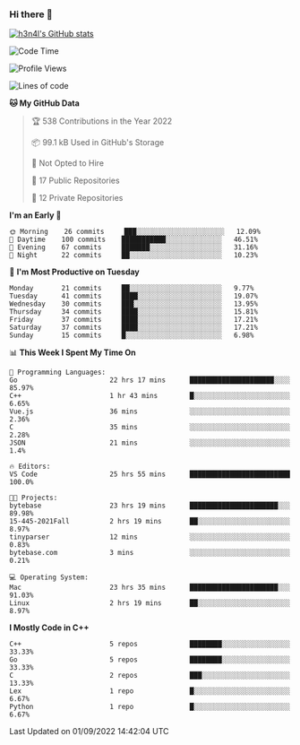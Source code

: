 ### Hi there 👋

[![h3n4l's GitHub stats](https://github-readme-stats.vercel.app/api?username=h3n4l&count_private=true&show_icons=true&theme=radical)](https://github.com/h3n4l/github-readme-stats)

<!--START_SECTION:waka-->
![Code Time](http://img.shields.io/badge/Code%20Time-643%20hrs%2025%20mins-blue)

![Profile Views](http://img.shields.io/badge/Profile%20Views-1-blue)

![Lines of code](https://img.shields.io/badge/From%20Hello%20World%20I%27ve%20Written-43%20Thousand%20lines%20of%20code-blue)

**🐱 My GitHub Data** 

> 🏆 538 Contributions in the Year 2022
 > 
> 📦 99.1 kB Used in GitHub's Storage 
 > 
> 🚫 Not Opted to Hire
 > 
> 📜 17 Public Repositories 
 > 
> 🔑 12 Private Repositories  
 > 
**I'm an Early 🐤** 

```text
🌞 Morning    26 commits     ███░░░░░░░░░░░░░░░░░░░░░░   12.09% 
🌆 Daytime    100 commits    ███████████░░░░░░░░░░░░░░   46.51% 
🌃 Evening    67 commits     ███████░░░░░░░░░░░░░░░░░░   31.16% 
🌙 Night      22 commits     ██░░░░░░░░░░░░░░░░░░░░░░░   10.23%

```
📅 **I'm Most Productive on Tuesday** 

```text
Monday       21 commits     ██░░░░░░░░░░░░░░░░░░░░░░░   9.77% 
Tuesday      41 commits     ████░░░░░░░░░░░░░░░░░░░░░   19.07% 
Wednesday    30 commits     ███░░░░░░░░░░░░░░░░░░░░░░   13.95% 
Thursday     34 commits     ████░░░░░░░░░░░░░░░░░░░░░   15.81% 
Friday       37 commits     ████░░░░░░░░░░░░░░░░░░░░░   17.21% 
Saturday     37 commits     ████░░░░░░░░░░░░░░░░░░░░░   17.21% 
Sunday       15 commits     █░░░░░░░░░░░░░░░░░░░░░░░░   6.98%

```


📊 **This Week I Spent My Time On** 

```text
💬 Programming Languages: 
Go                       22 hrs 17 mins      █████████████████████░░░░   85.97% 
C++                      1 hr 43 mins        █░░░░░░░░░░░░░░░░░░░░░░░░   6.65% 
Vue.js                   36 mins             ░░░░░░░░░░░░░░░░░░░░░░░░░   2.36% 
C                        35 mins             ░░░░░░░░░░░░░░░░░░░░░░░░░   2.28% 
JSON                     21 mins             ░░░░░░░░░░░░░░░░░░░░░░░░░   1.4%

🔥 Editors: 
VS Code                  25 hrs 55 mins      █████████████████████████   100.0%

🐱‍💻 Projects: 
bytebase                 23 hrs 19 mins      ██████████████████████░░░   89.98% 
15-445-2021Fall          2 hrs 19 mins       ██░░░░░░░░░░░░░░░░░░░░░░░   8.97% 
tinyparser               12 mins             ░░░░░░░░░░░░░░░░░░░░░░░░░   0.83% 
bytebase.com             3 mins              ░░░░░░░░░░░░░░░░░░░░░░░░░   0.21%

💻 Operating System: 
Mac                      23 hrs 35 mins      ██████████████████████░░░   91.03% 
Linux                    2 hrs 19 mins       ██░░░░░░░░░░░░░░░░░░░░░░░   8.97%

```

**I Mostly Code in C++** 

```text
C++                      5 repos             ████████░░░░░░░░░░░░░░░░░   33.33% 
Go                       5 repos             ████████░░░░░░░░░░░░░░░░░   33.33% 
C                        2 repos             ███░░░░░░░░░░░░░░░░░░░░░░   13.33% 
Lex                      1 repo              █░░░░░░░░░░░░░░░░░░░░░░░░   6.67% 
Python                   1 repo              █░░░░░░░░░░░░░░░░░░░░░░░░   6.67%

```



 Last Updated on 01/09/2022 14:42:04 UTC
<!--END_SECTION:waka-->

